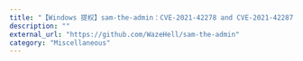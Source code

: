 ```yaml
---
title: "【Windows 提权】sam-the-admin：CVE-2021-42278 and CVE-2021-42287域内提权"
description: ""
external_url: "https://github.com/WazeHell/sam-the-admin"
category: "Miscellaneous"
---
```

